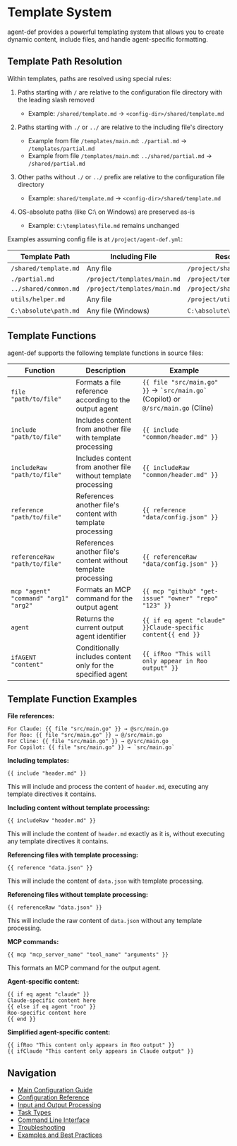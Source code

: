 # Template System

agent-def provides a powerful templating system that allows you to create dynamic content, include files, and handle agent-specific formatting.

## Template Path Resolution

Within templates, paths are resolved using special rules:

1. Paths starting with `/` are relative to the configuration file directory with the leading slash removed
   - Example: `/shared/template.md` → `<config-dir>/shared/template.md`
   
2. Paths starting with `./` or `../` are relative to the including file's directory
   - Example from file `/templates/main.md`: `./partial.md` → `/templates/partial.md`
   - Example from file `/templates/main.md`: `../shared/partial.md` → `/shared/partial.md`
   
3. Other paths without `./` or `../` prefix are relative to the configuration file directory
   - Example: `shared/template.md` → `<config-dir>/shared/template.md`
   
4. OS-absolute paths (like C:\ on Windows) are preserved as-is
   - Example: `C:\templates\file.md` remains unchanged

Examples assuming config file is at `/project/agent-def.yml`:

| Template Path | Including File | Resolved Path |
|---------------|----------------|---------------|
| `/shared/template.md` | Any file | `/project/shared/template.md` |
| `./partial.md` | `/project/templates/main.md` | `/project/templates/partial.md` |
| `../shared/common.md` | `/project/templates/main.md` | `/project/shared/common.md` |
| `utils/helper.md` | Any file | `/project/utils/helper.md` |
| `C:\absolute\path.md` | Any file (Windows) | `C:\absolute\path.md` |

## Template Functions

agent-def supports the following template functions in source files:

| Function | Description | Example |
|----------|-------------|---------|
| `file "path/to/file"` | Formats a file reference according to the output agent | `{{ file "src/main.go" }}` → `` `src/main.go` `` (Copilot) or `@/src/main.go` (Cline) |
| `include "path/to/file"` | Includes content from another file with template processing | `{{ include "common/header.md" }}` |
| `includeRaw "path/to/file"` | Includes content from another file without template processing | `{{ includeRaw "common/header.md" }}` |
| `reference "path/to/file"` | References another file's content with template processing | `{{ reference "data/config.json" }}` |
| `referenceRaw "path/to/file"` | References another file's content without template processing | `{{ referenceRaw "data/config.json" }}` |
| `mcp "agent" "command" "arg1" "arg2"` | Formats an MCP command for the output agent | `{{ mcp "github" "get-issue" "owner" "repo" "123" }}` |
| `agent` | Returns the current output agent identifier | `{{ if eq agent "claude" }}Claude-specific content{{ end }}` |
| `ifAGENT "content"` | Conditionally includes content only for the specified agent | `{{ ifRoo "This will only appear in Roo output" }}` |

## Template Function Examples

**File references:**
```
For Claude: {{ file "src/main.go" }} → @src/main.go
For Roo: {{ file "src/main.go" }} → @/src/main.go
For Cline: {{ file "src/main.go" }} → @/src/main.go
For Copilot: {{ file "src/main.go" }} → `src/main.go`
```

**Including templates:**
```
{{ include "header.md" }}
```
This will include and process the content of `header.md`, executing any template directives it contains.

**Including content without template processing:**
```
{{ includeRaw "header.md" }}
```
This will include the content of `header.md` exactly as it is, without executing any template directives it contains.

**Referencing files with template processing:**
```
{{ reference "data.json" }}
```
This will include the content of `data.json` with template processing.

**Referencing files without template processing:**
```
{{ referenceRaw "data.json" }}
```
This will include the raw content of `data.json` without any template processing.

**MCP commands:**
```
{{ mcp "mcp_server_name" "tool_name" "arguments" }}
```
This formats an MCP command for the output agent.

**Agent-specific content:**
```
{{ if eq agent "claude" }}
Claude-specific content here
{{ else if eq agent "roo" }}
Roo-specific content here
{{ end }}
```

**Simplified agent-specific content:**
```
{{ ifRoo "This content only appears in Roo output" }}
{{ ifClaude "This content only appears in Claude output" }}
```

## Navigation

- [Main Configuration Guide](config.md)
- [Configuration Reference](config-reference.md)
- [Input and Output Processing](input-output.md)
- [Task Types](task-types.md)
- [Command Line Interface](cli.md)
- [Troubleshooting](troubleshooting.md)
- [Examples and Best Practices](examples.md)
